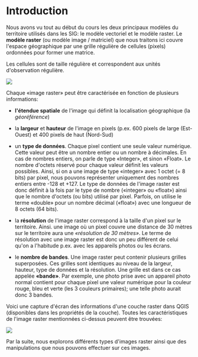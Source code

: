 # Introduction

Nous avons vu tout au début du cours les deux principaux modèles du territoire utilisés dans les SIG: le modèle vectoriel et le modèle raster. Le **modèle raster** (ou modèle image / matriciel) que nous traitons ici couvre l'espace géographique par une grille régulière de cellules (pixels) ordonnées pour former une matrice.

Les cellules sont de taille régulière et correspondent aux unités d'observation régulière.

![](assets/grille.png)

Chaque «image raster» peut être caractérisée en fonction de plusieurs informations:

- **l'étendue spatiale** de l'image qui définit la localisation géographique (la *géoréférence*)

- la **largeur** et **hauteur** de l'image en pixels (p.ex. 600 pixels de large (Est-Ouest) et 400 pixels de haut (Nord-Sud)

- un **type de données**. Chaque pixel contient une seule valeur numérique. Cette valeur peut être un nombre entier ou un nombre à décimales. En cas de nombres entiers, on parle de type «Integer», et sinon «Float». Le nombre d'octets réservé pour chaque valeur définit les valeurs possibles. Ainsi, si on a une image de type «integer» avec 1 octet (= 8 bits) par pixel, nous pouvons représenter uniquement des nombres entiers entre -128 et +127. Le type de données de l'image raster est donc définit à la fois par le type de nombre («integer» ou «float») ainsi que le nombre d'octets (ou bits) utilisé par pixel. Parfois, on utilise le terme «double» pour un nombre décimal («float») avec une longueur de 8 octets (64 bits).

- la **résolution** de l'image raster correspond à la taille d'un pixel sur le territoire. Ainsi. une image où un pixel couvre une distance de 30 mètres sur le territoire aura une *«résolution de 30 mètres»*. Le terme de résolution avec une image raster est donc un peu différent de celui qu'on a l'habitude p.ex. avec les appareils photos ou les écrans.

- le **nombre de bandes**. Une image raster peut contenir plusieurs grilles superposées. Ces grilles sont identiques au niveau de la largeur, hauteur, type de données et la résolution. Une grille est dans ce cas appelée **«bande»**. Par exemple, une photo prise avec un appareil photo normal contient pour chaque pixel une valeur numérique pour la couleur rouge, bleu et verte (les 3 couleurs primaires); une telle photo aurait donc 3 bandes.

Voici une capture d'écran des informations d'une couche raster dans QGIS (disponibles dans les propriétés de la couche). Toutes les caractéristiques de l'image raster mentionnées ci-dessus peuvent être trouvées:

![](assets/raster-properties-annot.png)

Par la suite, nous explorons différents types d'images raster ainsi que des manipulations que nous pouvons effectuer sur ces images.
